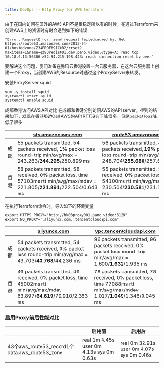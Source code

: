```yaml
---
title: DevOps -- Http Proxy for AWS terraform
---
```


由于在国内访问在国外的AWS API不是很稳定所以有的时候，在通过Terraform来创建AWS上的资源时有时会遇到如下的错误

```
"Error: RequestError: send request failedcaused by: Get https://route53.amazonaws.com/2013-04-01/hostedzone/Z34FROFM9IC0B2/rrset?maxitems=1&name=gz93redis001.dev.pano.video.&type=A: read tcp 10.18.0.13:56306->52.94.235.198:443: read: connection reset by peer"
```

要解决这个问题，我们准备在腾讯云香港设置一台云服务器，在这台云服务器上创建一个Proxy，当创建AWS的Resource时通过这个ProxyServer来转发。


安装ProxyServer squid
```
yum -y install squid
systemctl start squid
systemctl enable squid
```

成都香港访问AWS API对比
在成都和香港分别访问AWS的API server，得到的结果如下，发现在香港那边Call AWS的API RTT没有下降很多，但是packet loss降低了很多



|      | [sts.amazonaws.com](http://sts.amazonaws.com/)               | [route53.amazonaws.com](http://route53.amazonaws.com/)       |
| ---- | ------------------------------------------------------------ | ------------------------------------------------------------ |
| 成都 | 55 packets transmitted, 54 packets received, **1%** packet loss round-trip min/avg/max = 243.263/**244.295**/250.899 ms | 56 packets transmitted, 45 packets received, **19%** packet loss round-trip min/avg/max = 248.704/**255.680**/257.663 ms |
| 香港 | 58 packets transmitted, 58 received, **0%** packet loss, time 57103ms rtt min/avg/max/mdev = 221.805/**221.891**/222.504/0.643 ms | 55 packets transmitted, 55 received, **0%** packet loss, time 54100ms rtt min/avg/max/mdev = 230.504/**230.581**/231.147/0.347 ms |


在执行Terraform命令时，导入如下的环境变量
```
export HTTPS_PROXY="http://hk03proxy001.pano.video:3128"
export NO_PROXY=".aliyuncs.com,.tencentcloudapi.com"
```



|      | [aliyuncs.com](http://aliyuncs.com/)                         | [vpc.tencentcloudapi.com](http://vpc.tencentcloudapi.com/)   |
| ---- | ------------------------------------------------------------ | ------------------------------------------------------------ |
| 成都 | 54 packets transmitted, 54 packets received, 0% packet loss round-trip min/avg/max = 43.703/**43.768**/44.236 ms | 96 packets transmitted, 96 packets received, 0% packet loss round-trip min/avg/max = 1.600/**1.632**/1.935 ms |
| 香港 | 46 packets transmitted, 46 received, 0% packet loss, time 45002ms rtt min/avg/max/mdev = 63.897/**64.619**/79.910/2.363 ms | 78 packets transmitted, 78 received, 0% packet loss, time 77088ms rtt min/avg/max/mdev = 1.017/**1.049**/1.346/0.045 ms |



### 启用Proxy前后性能对比

|                                                | 启用前                                   | 启用后                                    |
| ---------------------------------------------- | ---------------------------------------- | ----------------------------------------- |
| 43个aws_route53_record1个data.aws_route53_zone | real 1m 4.45s user 0m 4.13s sys 0m 0.63s | real 0m 32.91s user 0m 4.07s sys 0m 0.46s |